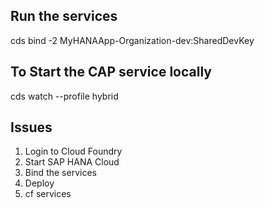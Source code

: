 ## Run the services

cds bind -2 MyHANAApp-Organization-dev:SharedDevKey
<!-- Use the command cds bind -2 MyHANAApp-Organization-dev:SharedDevKey to tell CAP to bind to this same HANA Cloud HDI service instance that we bound to earlier in the SAP HANA Projects view. -->

## To Start the CAP service locally

cds watch --profile hybrid

## Issues

1. Login to Cloud Foundry
2. Start SAP HANA Cloud
3. Bind the services
4. Deploy
5. cf services